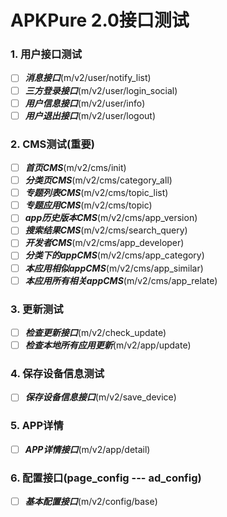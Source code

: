 # APKPure 2.0接口测试

### 1. 用户接口测试
* [ ] ***消息接口***(m/v2/user/notify_list) 
* [ ] ***三方登录接口***(m/v2/user/login_social)
* [ ] ***用户信息接口***(m/v2/user/info)
* [ ] ***用户退出接口***(m/v2/user/logout)

### 2. CMS测试(重要)
* [ ] ***首页CMS***(m/v2/cms/init) 
* [ ] ***分类页CMS***(m/v2/cms/category_all) 
* [ ] ***专题列表CMS***(m/v2/cms/topic_list) 
* [ ] ***专题应用CMS***(m/v2/cms/topic) 
* [ ] ***app历史版本CMS***(m/v2/cms/app_version) 
* [ ] ***搜索结果CMS***(m/v2/cms/search_query) 
* [ ] ***开发者CMS***(m/v2/cms/app_developer) 
* [ ] ***分类下的appCMS***(m/v2/cms/app_category) 
* [ ] ***本应用相似appCMS***(m/v2/cms/app_similar) 
* [ ] ***本应用所有相关appCMS***(m/v2/cms/app_relate) 

### 3. 更新测试
* [ ] ***检查更新接口***(m/v2/check_update) 
* [ ] ***检查本地所有应用更新***(m/v2/app/update) 

### 4. 保存设备信息测试
* [ ] ***保存设备信息接口***(m/v2/save_device)

### 5. APP详情
* [ ] ***APP详情接口***(m/v2/app/detail)
 
 ### 6. 配置接口(page_config  --- ad_config)
* [ ] ***基本配置接口***(m/v2/config/base) 


